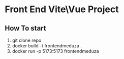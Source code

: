 # Front End Vite\Vue Project

## How To start 
1. git clone repo
2. docker build -t frontendmeduza .  
3. docker run -p 5173:5173 frontendmeduza 
